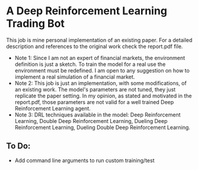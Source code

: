 # A Deep Reinforcement Learning Trading Bot

This job is mine personal implementation of an existing paper.
For a detailed description and references to the original work check the report.pdf file.

- Note 1: Since I am not an expert of financial markets, the environment definition is just a sketch. To train the model for a real use the environment must be redefined. I am open to any suggestion on how to implement a real simulation of a financial market. 
- Note 2: This job is just an implementation, with some modifications, of an existing work. The model's parameters are not tuned, they just replicate the paper setting. In my opinion, as stated and motivated in the report.pdf, those parameters are not valid for a well trained Deep Reinforcement Learning agent.
- Note 3: DRL techniques available in the model: Deep Reinforcement Learning, Double Deep Reinforcement Learning, Dueling Deep Reinforcement Learning, Dueling Double Deep Reinforcement Learning. 

## To Do:
- Add command line arguments to run custom training/test
